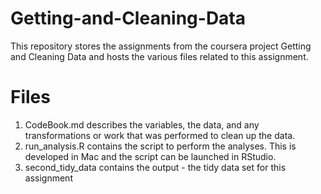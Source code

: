 # Getting-and-Cleaning-Data
This repository stores the assignments from the coursera project Getting and Cleaning Data and hosts the various files related to this assignment.

# Files

1. CodeBook.md describes the variables, the data, and any transformations or work that was performed to clean up the data.
2. run_analysis.R contains the script to perform the analyses. This is developed in Mac and the script can be launched in RStudio.
3. second_tidy_data contains the output - the tidy data set for this assignment

